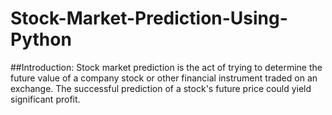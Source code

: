 # Stock-Market-Prediction-Using-Python

##Introduction:
Stock market prediction is the act of trying to determine the future value of a company stock or other financial instrument traded on an exchange. The successful prediction of a stock's future price could yield significant profit.

